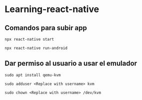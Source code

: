 # Learning-react-native

## Comandos para subir app

`npx react-native start` 

`npx react-native run-android`

## Dar permiso al usuario a usar el emulador

`sudo apt install qemu-kvm`

`sudo adduser <Replace with username> kvm`

`sudo chown <Replace with username> /dev/kvm `

